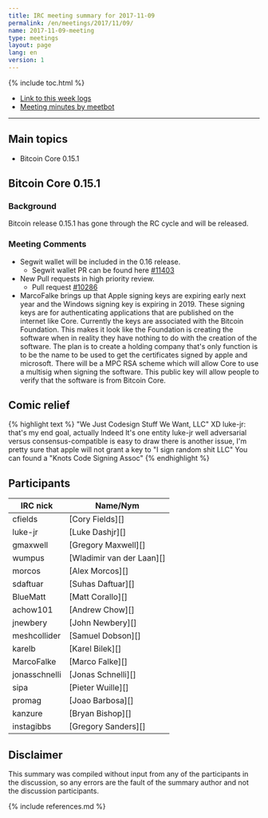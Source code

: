 ```yaml
---
title: IRC meeting summary for 2017-11-09
permalink: /en/meetings/2017/11/09/
name: 2017-11-09-meeting
type: meetings
layout: page
lang: en
version: 1
---
```

{% include toc.html %}

- [Link to this week logs](https://botbot.me/freenode/bitcoin-core-dev/2017-11-09/?msg=93346267&page=3)
- [Meeting minutes by meetbot](http://www.erisian.com.au/meetbot/bitcoin-core-dev/2017/bitcoin-core-dev.2017-11-09-19.02.log.html)

---

## Main topics

- Bitcoin Core 0.15.1

## Bitcoin Core 0.15.1

### Background

  Bitcoin release 0.15.1 has gone through the RC cycle and will be released.

### Meeting Comments

  - Segwit wallet will be included in the 0.16 release.
    - Segwit wallet PR can be found here [#11403][]
  - New Pull requests in high priority review.
    - Pull request [#10286][]
  - MarcoFalke brings up that Apple signing keys are expiring early next year and the Windows signing key is expiring in 2019. These signing keys are for authenticating applications that are published on the internet like Core. Currently the keys are associated with the Bitcoin Foundation. This makes it look like the Foundation is creating the software when in reality they have nothing to do with the creation of the software. The plan is to create a holding company that's only function is to be the name to be used to get the certificates signed by apple and microsoft. There will be a MPC RSA scheme which will allow Core to use a multisig when signing the software. This public key will allow people to verify that the software is from Bitcoin Core.

## Comic relief

{% highlight text %}
<luke-jr> "We Just Codesign Stuff We Want, LLC" XD
<cfields> luke-jr: that's my end goal, actually
<jonasschnelli> Indeed
<jonasschnelli> It's one entity luke-jr
<wumpus> well adversarial versus consensus-compatible is easy to draw
<gmaxwell> there is another issue, I'm pretty sure that apple will not grant a key to "I sign random shit LLC"
<jonasschnelli> You can found a "Knots Code Signing Assoc"
{% endhighlight %}

## Participants

| IRC nick        | Name/Nym                  |
|-----------------|---------------------------|
| cfields         | [Cory Fields][]           |
| luke-jr         | [Luke Dashjr][]           |
| gmaxwell        | [Gregory Maxwell][]       |
| wumpus          | [Wladimir van der Laan][] |
| morcos          | [Alex Morcos][]           |
| sdaftuar        | [Suhas Daftuar][]         |
| BlueMatt        | [Matt Corallo][]          |
| achow101        | [Andrew Chow][]           |
| jnewbery       | [John Newbery][]         |
| meshcollider    | [Samuel Dobson][]         |
| karelb          | [Karel Bilek][]           |
| MarcoFalke          | [Marco Falke][]           |
| jonasschnelli          | [Jonas Schnelli][]           |
| sipa          | [Pieter Wuille][]           |
| promag          | [Joao Barbosa][]           |
| kanzure          | [Bryan Bishop][]           |
| instagibbs          | [Gregory Sanders][]           |

## Disclaimer

This summary was compiled without input from any of the participants in the discussion, so any errors are the fault of the summary author and not the discussion participants.

[#11403]: https://github.com/bitcoin/bitcoin/issues/11403
[#10286]: https://github.com/bitcoin/bitcoin/issues/10286


{% include references.md %}
